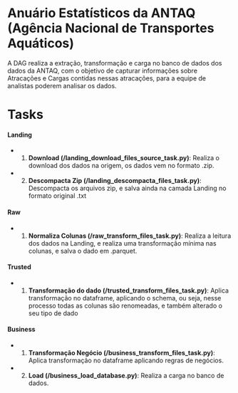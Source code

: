 # Anuário Estatísticos da ANTAQ (Agência Nacional de Transportes Aquáticos)

A DAG realiza a extração, transformação e carga no banco de dados dos dados da ANTAQ, com o objetivo de capturar informações sobre Atracações e Cargas contidas nessas atracações, para a equipe de analistas poderem analisar os dados.

# Tasks

#### Landing
- 1. **Download (/landing_download_files_source_task.py)**: Realiza o download dos dados na origem, os dados vem no formato .zip.

- 2. **Descompacta Zip (/landing_descompacta_files_task.py)**: Descompacta os arquivos zip, e salva ainda na camada Landing no formato original .txt

#### Raw
- 1. **Normaliza Colunas (/raw_transform_files_task.py)**: Realiza a leitura dos dados na Landing,
e realiza uma transformação mínima nas colunas, e salva o dado em .parquet.

#### Trusted
- 1. **Transformação do dado (/trusted_transform_files_task.py)**: Aplica transformação no dataframe, aplicando
o schema, ou seja, nesse processo todas as colunas são renomeadas, e também alterado o seu tipo de dado

#### Business
- 1. **Transformação Negócio (/business_transform_files_task.py)**: Aplica transformação no dataframe aplicando regras de negócios.

- 2. **Load (/business_load_database.py)**: Realiza a carga no banco de dados.

